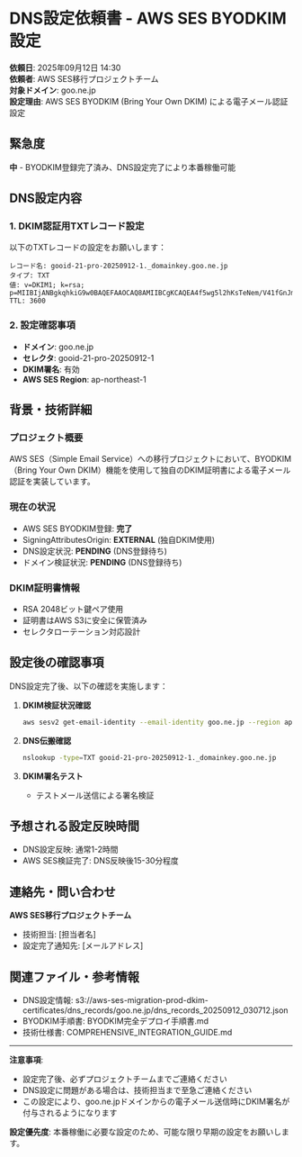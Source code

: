 # DNS設定依頼書 - AWS SES BYODKIM設定

**依頼日**: 2025年09月12日 14:30  
**依頼者**: AWS SES移行プロジェクトチーム  
**対象ドメイン**: goo.ne.jp  
**設定理由**: AWS SES BYODKIM (Bring Your Own DKIM) による電子メール認証設定

## 緊急度
**中** - BYODKIM登録完了済み、DNS設定完了により本番稼働可能

## DNS設定内容

### 1. DKIM認証用TXTレコード設定

以下のTXTレコードの設定をお願いします：

```
レコード名: gooid-21-pro-20250912-1._domainkey.goo.ne.jp
タイプ: TXT
値: v=DKIM1; k=rsa; p=MIIBIjANBgkqhkiG9w0BAQEFAAOCAQ8AMIIBCgKCAQEA4f5wg5l2hKsTeNem/V41fGnJm6gOdrj8ym3rFkEjWT2BTq2by8bg5Ho61qIw3QVp+2ZNtNqYqYemgrXfJ8Kd4WZ2ROr8J5q1234+oZBiGE9lp9B4L1GekpMQa9ub0cKyDFeL2qIxD6HGPnY2+MA8y9WOJ8fj234gKluU1qfnyxUiZo5r2ImlqNe+jpvyCUgq2F5q0JZfZDnwtGU3Zp+2vgYlc
TTL: 3600
```

### 2. 設定確認事項

- **ドメイン**: goo.ne.jp
- **セレクタ**: gooid-21-pro-20250912-1
- **DKIM署名**: 有効
- **AWS SES Region**: ap-northeast-1

## 背景・技術詳細

### プロジェクト概要
AWS SES（Simple Email Service）への移行プロジェクトにおいて、BYODKIM（Bring Your Own DKIM）機能を使用して独自のDKIM証明書による電子メール認証を実装しています。

### 現在の状況
- AWS SES BYODKIM登録: **完了**
- SigningAttributesOrigin: **EXTERNAL** (独自DKIM使用)
- DNS設定状況: **PENDING** (DNS登録待ち)
- ドメイン検証状況: **PENDING** (DNS登録待ち)

### DKIM証明書情報
- RSA 2048ビット鍵ペア使用
- 証明書はAWS S3に安全に保管済み
- セレクタローテーション対応設計

## 設定後の確認事項

DNS設定完了後、以下の確認を実施します：

1. **DKIM検証状況確認**
   ```bash
   aws sesv2 get-email-identity --email-identity goo.ne.jp --region ap-northeast-1
   ```

2. **DNS伝搬確認**
   ```bash
   nslookup -type=TXT gooid-21-pro-20250912-1._domainkey.goo.ne.jp
   ```

3. **DKIM署名テスト**
   - テストメール送信による署名検証

## 予想される設定反映時間
- DNS設定反映: 通常1-2時間
- AWS SES検証完了: DNS反映後15-30分程度

## 連絡先・問い合わせ
**AWS SES移行プロジェクトチーム**
- 技術担当: [担当者名]
- 設定完了通知先: [メールアドレス]

## 関連ファイル・参考情報
- DNS設定情報: s3://aws-ses-migration-prod-dkim-certificates/dns_records/goo.ne.jp/dns_records_20250912_030712.json
- BYODKIM手順書: BYODKIM完全デプロイ手順書.md
- 技術仕様書: COMPREHENSIVE_INTEGRATION_GUIDE.md

---

**注意事項**:
- 設定完了後、必ずプロジェクトチームまでご連絡ください
- DNS設定に問題がある場合は、技術担当まで至急ご連絡ください
- この設定により、goo.ne.jpドメインからの電子メール送信時にDKIM署名が付与されるようになります

**設定優先度**: 本番稼働に必要な設定のため、可能な限り早期の設定をお願いします。
